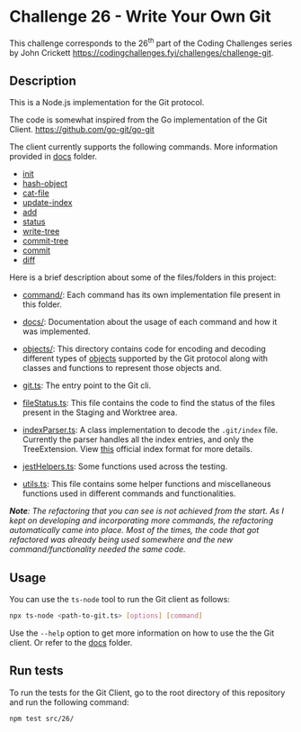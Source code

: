 # Challenge 26 - Write Your Own Git

This challenge corresponds to the 26<sup>th</sup> part of the Coding Challenges series by John Crickett https://codingchallenges.fyi/challenges/challenge-git.

## Description

This is a Node.js implementation for the Git protocol.

The code is somewhat inspired from the Go implementation of the Git Client. https://github.com/go-git/go-git

The client currently supports the following commands. More information provided in [docs](docs/) folder.

- [init](docs/init.md)
- [hash-object](docs/hash-object.md)
- [cat-file](docs/cat-file.md)
- [update-index](docs/update-index.md)
- [add](docs/update-index.md)
- [status](docs/status.md)
- [write-tree](docs/write-tree.md)
- [commit-tree](docs/commit-tree.md)
- [commit](docs/commit.md)
- [diff](docs/diff.md)

Here is a brief description about some of the files/folders in this project:

- [command/](commands/): Each command has its own implementation file present in this folder.

- [docs/](docs/): Documentation about the usage of each command and how it was implemented.

- [objects/](objects/): This directory contains code for encoding and decoding different types of [objects](https://git-scm.com/book/en/v2/Git-Internals-Git-Objects) supported by the Git protocol along with classes and functions to represent those objects and.

- [git.ts](git.ts): The entry point to the Git cli.

- [fileStatus.ts](fileStatus.ts): This file contains the code to find the status of the files present in the Staging and Worktree area.

- [indexParser.ts](indexParser.ts): A class implementation to decode the `.git/index` file. Currently the parser handles all the index entries, and only the TreeExtension. View [this](https://github.com/git/git/blob/867b1c1bf68363bcfd17667d6d4b9031fa6a1300/Documentation/technical/index-format.txt) official index format for more details.

- [jestHelpers.ts](jestHelpers.ts): Some functions used across the testing.

- [utils.ts](utils.ts): This file contains some helper functions and miscellaneous functions used in different commands and functionalities.

_**Note**: The refactoring that you can see is not achieved from the start. As I kept on developing and incorporating more commands, the refactoring automatically came into place. Most of the times, the code that got refactored was already being used somewhere and the new command/functionality needed the same code._

## Usage

You can use the `ts-node` tool to run the Git client as follows:

```bash
npx ts-node <path-to-git.ts> [options] [command]
```

Use the `--help` option to get more information on how to use the the Git client.
Or refer to the [docs](docs/) folder.

## Run tests

To run the tests for the Git Client, go to the root directory of this repository and run the following command:

```bash
npm test src/26/
```

